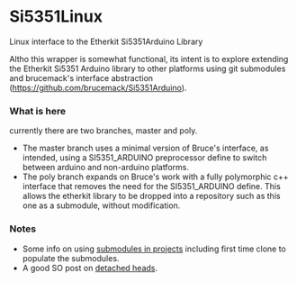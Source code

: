 # Si5351Linux
Linux interface to the Etherkit Si5351Arduino Library

Altho this wrapper is somewhat functional, its intent is to explore
extending the Etherkit Si5351 Arduino library to other platforms using git submodules
and brucemack's interface abstraction (https://github.com/brucemack/Si5351Arduino).

### What is here ###
currently there are two branches, master and poly.  
  * The master branch uses a minimal version of Bruce's interface, as intended, using 
a SI5351_ARDUINO preprocessor define to switch between arduino and non-arduino platforms.  
  * The poly branch expands on Bruce's work with a fully polymorphic c++ interface that 
removes the need for the SI5351_ARDUINO define.  This allows the etherkit library to be dropped
into a repository such as this one as a submodule, without modification.

### Notes ###
  * Some info on using [submodules in projects](https://github.blog/2016-02-01-working-with-submodules/)
including first time clone to populate the submodules. 
  * A good SO post on [detached heads](https://stackoverflow.com/a/20797186).

